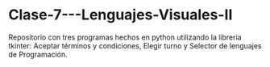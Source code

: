 # Clase-7---Lenguajes-Visuales-II
Repositorio con tres programas hechos en python utilizando la libreria tkinter: Aceptar términos y condiciones, Elegir turno y Selector de lenguajes de Programación.
